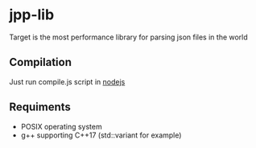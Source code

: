 # jpp-lib
Target is the most performance library for parsing json files in the world

## Compilation
Just run compile.js script in [nodejs](https://nodejs.org/en/)

## Requiments
* POSIX operating system
* g++ supporting C++17 (std::variant for example)
